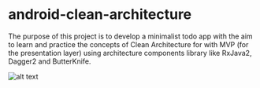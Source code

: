 # android-clean-architecture
The purpose of this project is to develop a minimalist todo app with the aim to learn and practice the concepts of Clean Architecture for  with MVP (for the presentation layer) using architecture components library like RxJava2, Dagger2 and ButterKnife.

![alt text](https://github.com/EjupiAlked/android-clean-architecture/blob/master/screenshots/screenshots.png)
